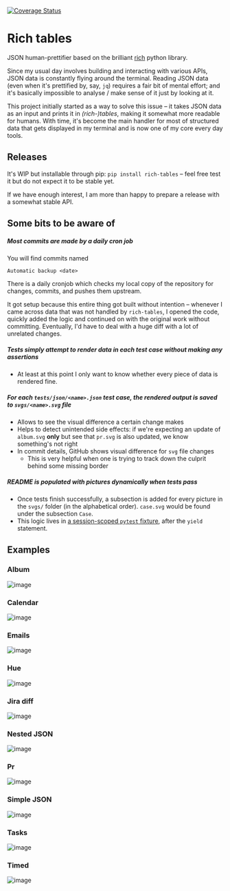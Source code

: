 [![Coverage Status](https://coveralls.io/repos/github/snejus/rich-tables/badge.svg?branch=main)](https://coveralls.io/github/snejus/rich-tables?branch=main)

# Rich tables

JSON human-prettifier based on the brilliant [rich](https://github.com/Textualize/rich)
python library.

Since my usual day involves building and interacting with various APIs, JSON data is
constantly flying around the terminal. Reading JSON data (even when it's prettified by,
say, `jq`) requires a fair bit of mental effort; and it's basically impossible to analyse
/ make sense of it just by looking at it.

This project initially started as a way to solve this issue – it takes JSON data as an
input and prints it in _(rich-)tables_, making it somewhat more readable for humans. With
time, it's become the main handler for most of structured data that gets displayed in my
terminal and is now one of my core every day tools.

## Releases

It's WIP but installable through pip: `pip install rich-tables` – feel free test it but do
not expect it to be stable yet.

If we have enough interest, I am more than happy to prepare a release with a somewhat
stable API.

## Some bits to be aware of

##### Most commits are made by a daily cron job

You will find commits named

    Automatic backup <date>

There is a daily cronjob which checks my local copy of the repository for changes,
commits, and pushes them upstream.

It got setup because this entire thing got built without intention – whenever I came
across data that was not handled by `rich-tables`, I opened the code, quickly added the
logic and continued on with the original work without committing. Eventually, I'd have to
deal with a huge diff with a lot of unrelated changes.

##### Tests simply attempt to render data in each test case without making any assertions

- At least at this point I only want to know whether every piece of data is rendered fine.

##### For each `tests/json/<name>.json` test case, the rendered output is saved to `svgs/<name>.svg` file

- Allows to see the visual difference a certain change makes
- Helps to detect unintended side effects: if we're expecting an update of `album.svg`
  **only** but see that `pr.svg` is also updated, we know something's not right
- In commit details, GitHub shows visual difference for `svg` file changes
  - This is very helpful when one is trying to track down the culprit behind some missing
    border

##### README is populated with pictures dynamically when tests pass

- Once tests finish successfully, a subsection is added for every picture in the `svgs/`
  folder (in the alphabetical order). `case.svg` would be found under the subsection
  `Case`.
- This logic lives in [a session-scoped `pytest`
  fixture](https://github.com/snejus/rich-tables/blob/e25ac771a543b160c40dbed0764b579f0983a4c0/tests/test_outputs.py#L21-L33),
  after the `yield` statement.

## Examples

### Album

![image](svgs/album.svg)

### Calendar

![image](svgs/calendar.svg)

### Emails

![image](svgs/emails.svg)

### Hue

![image](svgs/hue.svg)

### Jira diff

![image](svgs/jira_diff.svg)

### Nested JSON

![image](svgs/nested_json.svg)

### Pr

![image](svgs/pr.svg)

### Simple JSON

![image](svgs/simple_json.svg)

### Tasks

![image](svgs/tasks.svg)

### Timed

![image](svgs/timed.svg)